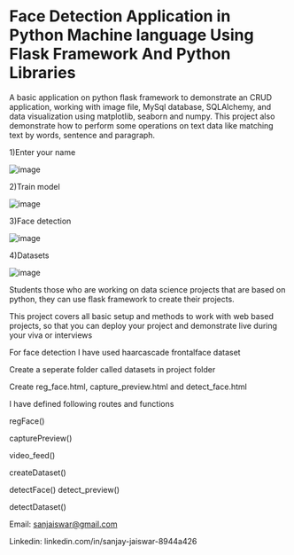 # Face Detection Application in Python Machine language Using Flask Framework And Python Libraries

A basic application on python flask framework to demonstrate an CRUD application, working with image file, MySql database, SQLAlchemy, and data visualization using matplotlib, seaborn and numpy. This project also demonstrate how to perform some operations on text data like matching text by words, sentence and paragraph.

1)Enter your name

![image](https://user-images.githubusercontent.com/45494013/195301204-77274663-eddd-4cc6-8ba9-ac49495ba22e.png)

2)Train model

![image](https://user-images.githubusercontent.com/45494013/195301338-1bee1c78-37e9-4060-a3a8-686b833e3c89.png)

3)Face detection

![image](https://user-images.githubusercontent.com/45494013/195301555-17acb15f-93b7-46ee-934d-e031e37c6a10.png)

4)Datasets

![image](https://user-images.githubusercontent.com/45494013/195301690-51ded90c-fab8-4873-80f6-97c79a0d10e7.png)


Students those who are working on data science projects that are based on python, they can use flask framework to create their projects.

This project covers all basic setup and methods to work with web based projects, so that you can deploy your project and demonstrate live during your viva or interviews

For face detection I have used haarcascade frontalface dataset

Create a seperate folder called datasets in project folder

Create reg_face.html, capture_preview.html and detect_face.html 

I have defined following routes and functions 

regFace()

capturePreview()

video_feed()

createDataset()

detectFace()
detect_preview()

detectDataset()

Email: sanjaiswar@gmail.com

Linkedin: linkedin.com/in/sanjay-jaiswar-8944a426
